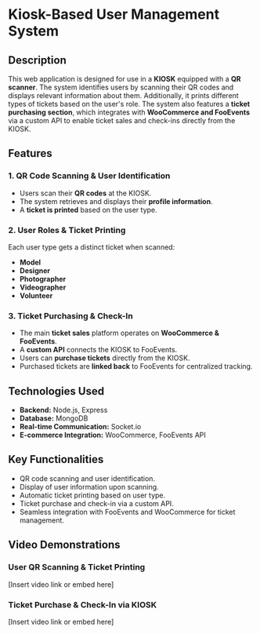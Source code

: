 # Kiosk-Based User Management System

## Description

This web application is designed for use in a **KIOSK** equipped with a **QR scanner**. The system identifies users by scanning their QR codes and displays relevant information about them. Additionally, it prints different types of tickets based on the user's role. The system also features a **ticket purchasing section**, which integrates with **WooCommerce and FooEvents** via a custom API to enable ticket sales and check-ins directly from the KIOSK.

## Features

### 1. QR Code Scanning & User Identification
- Users scan their **QR codes** at the KIOSK.
- The system retrieves and displays their **profile information**.
- A **ticket is printed** based on the user type.

### 2. User Roles & Ticket Printing
Each user type gets a distinct ticket when scanned:
- **Model**
- **Designer**
- **Photographer**
- **Videographer**
- **Volunteer**

### 3. Ticket Purchasing & Check-In
- The main **ticket sales** platform operates on **WooCommerce & FooEvents**.
- A **custom API** connects the KIOSK to FooEvents.
- Users can **purchase tickets** directly from the KIOSK.
- Purchased tickets are **linked back** to FooEvents for centralized tracking.

## Technologies Used

- **Backend:** Node.js, Express
- **Database:** MongoDB
- **Real-time Communication:** Socket.io
- **E-commerce Integration:** WooCommerce, FooEvents API

## Key Functionalities

- QR code scanning and user identification.
- Display of user information upon scanning.
- Automatic ticket printing based on user type.
- Ticket purchase and check-in via a custom API.
- Seamless integration with FooEvents and WooCommerce for ticket management.

## Video Demonstrations

### User QR Scanning & Ticket Printing
[Insert video link or embed here]

### Ticket Purchase & Check-In via KIOSK
[Insert video link or embed here]

